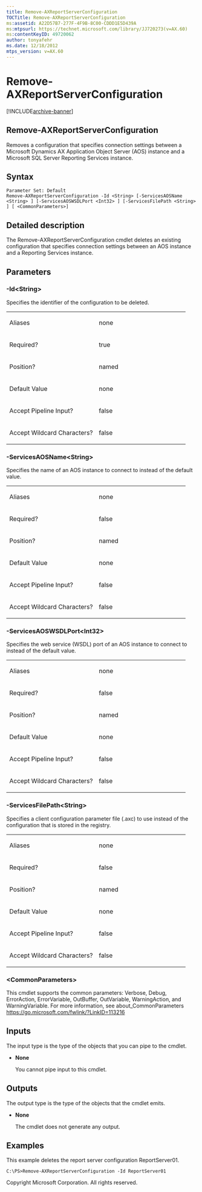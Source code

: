 ```yaml
---
title: Remove-AXReportServerConfiguration
TOCTitle: Remove-AXReportServerConfiguration
ms:assetid: A22D57B7-277F-4F9B-8C00-CDDD1E5D439A
ms:mtpsurl: https://technet.microsoft.com/library/JJ720273(v=AX.60)
ms:contentKeyID: 49720062
author: tonyafehr
ms.date: 12/18/2012
mtps_version: v=AX.60
---
```


# Remove-AXReportServerConfiguration


[!INCLUDE[archive-banner](includes/archive-banner.md)]

## Remove-AXReportServerConfiguration

Removes a configuration that specifies connection settings between a Microsoft Dynamics AX Application Object Server (AOS) instance and a Microsoft SQL Server Reporting Services instance.

## Syntax

    Parameter Set: Default
    Remove-AXReportServerConfiguration -Id <String> [-ServicesAOSName <String> ] [-ServicesAOSWSDLPort <Int32> ] [-ServicesFilePath <String> ] [ <CommonParameters>]

  
  

## Detailed description

The Remove-AXReportServerConfiguration cmdlet deletes an existing configuration that specifies connection settings between an AOS instance and a Reporting Services instance.

## Parameters

### \-Id\<String\>

Specifies the identifier of the configuration to be deleted.

  

<table>
<colgroup>
<col style="width: 50%" />
<col style="width: 50%" />
</colgroup>
<tbody>
<tr class="odd">
<td><p>Aliases</p></td>
<td><p>none</p></td>
</tr>
<tr class="even">
<td><p>Required?</p></td>
<td><p>true</p></td>
</tr>
<tr class="odd">
<td><p>Position?</p></td>
<td><p>named</p></td>
</tr>
<tr class="even">
<td><p>Default Value</p></td>
<td><p>none</p></td>
</tr>
<tr class="odd">
<td><p>Accept Pipeline Input?</p></td>
<td><p>false</p></td>
</tr>
<tr class="even">
<td><p>Accept Wildcard Characters?</p></td>
<td><p>false</p></td>
</tr>
</tbody>
</table>


### \-ServicesAOSName\<String\>

Specifies the name of an AOS instance to connect to instead of the default value.

  

<table>
<colgroup>
<col style="width: 50%" />
<col style="width: 50%" />
</colgroup>
<tbody>
<tr class="odd">
<td><p>Aliases</p></td>
<td><p>none</p></td>
</tr>
<tr class="even">
<td><p>Required?</p></td>
<td><p>false</p></td>
</tr>
<tr class="odd">
<td><p>Position?</p></td>
<td><p>named</p></td>
</tr>
<tr class="even">
<td><p>Default Value</p></td>
<td><p>none</p></td>
</tr>
<tr class="odd">
<td><p>Accept Pipeline Input?</p></td>
<td><p>false</p></td>
</tr>
<tr class="even">
<td><p>Accept Wildcard Characters?</p></td>
<td><p>false</p></td>
</tr>
</tbody>
</table>


### \-ServicesAOSWSDLPort\<Int32\>

Specifies the web service (WSDL) port of an AOS instance to connect to instead of the default value.

  

<table>
<colgroup>
<col style="width: 50%" />
<col style="width: 50%" />
</colgroup>
<tbody>
<tr class="odd">
<td><p>Aliases</p></td>
<td><p>none</p></td>
</tr>
<tr class="even">
<td><p>Required?</p></td>
<td><p>false</p></td>
</tr>
<tr class="odd">
<td><p>Position?</p></td>
<td><p>named</p></td>
</tr>
<tr class="even">
<td><p>Default Value</p></td>
<td><p>none</p></td>
</tr>
<tr class="odd">
<td><p>Accept Pipeline Input?</p></td>
<td><p>false</p></td>
</tr>
<tr class="even">
<td><p>Accept Wildcard Characters?</p></td>
<td><p>false</p></td>
</tr>
</tbody>
</table>


### \-ServicesFilePath\<String\>

Specifies a client configuration parameter file (.axc) to use instead of the configuration that is stored in the registry.

  

<table>
<colgroup>
<col style="width: 50%" />
<col style="width: 50%" />
</colgroup>
<tbody>
<tr class="odd">
<td><p>Aliases</p></td>
<td><p>none</p></td>
</tr>
<tr class="even">
<td><p>Required?</p></td>
<td><p>false</p></td>
</tr>
<tr class="odd">
<td><p>Position?</p></td>
<td><p>named</p></td>
</tr>
<tr class="even">
<td><p>Default Value</p></td>
<td><p>none</p></td>
</tr>
<tr class="odd">
<td><p>Accept Pipeline Input?</p></td>
<td><p>false</p></td>
</tr>
<tr class="even">
<td><p>Accept Wildcard Characters?</p></td>
<td><p>false</p></td>
</tr>
</tbody>
</table>


### \<CommonParameters\>

This cmdlet supports the common parameters: Verbose, Debug, ErrorAction, ErrorVariable, OutBuffer, OutVariable, WarningAction, and WarningVariable. For more information, see about\_CommonParameters https://go.microsoft.com/fwlink/?LinkID=113216

## Inputs

The input type is the type of the objects that you can pipe to the cmdlet.

  - **None**
    
      
    You cannot pipe input to this cmdlet.  
    
      

## Outputs

The output type is the type of the objects that the cmdlet emits.

  - **None**
    
      
    The cmdlet does not generate any output.  
    
      

## Examples


This example deletes the report server configuration ReportServer01.

  

    C:\PS>Remove-AXReportServerConfiguration -Id ReportServer01

  
  
Copyright Microsoft Corporation. All rights reserved.

